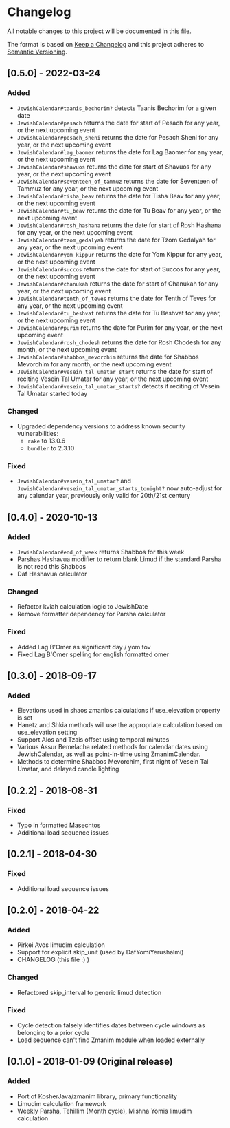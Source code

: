 # Changelog
All notable changes to this project will be documented in this file.

The format is based on [Keep a Changelog](http://keepachangelog.com/en/1.0.0/)
and this project adheres to [Semantic Versioning](http://semver.org/spec/v2.0.0.html).

## [0.5.0] - 2022-03-24
### Added
- `JewishCalendar#taanis_bechorim?` detects Taanis Bechorim for a given date
- `JewishCalendar#pesach` returns the date for start of Pesach for any year, or the next upcoming event
- `JewishCalendar#pesach_sheni` returns the date for Pesach Sheni for any year, or the next upcoming event
- `JewishCalendar#lag_baomer` returns the date for Lag Baomer for any year, or the next upcoming event
- `JewishCalendar#shavuos` returns the date for start of Shavuos for any year, or the next upcoming event
- `JewishCalendar#seventeen_of_tammuz` returns the date for Seventeen of Tammuz for any year, or the next upcoming event
- `JewishCalendar#tisha_beav` returns the date for Tisha Beav for any year, or the next upcoming event
- `JewishCalendar#tu_beav` returns the date for Tu Beav for any year, or the next upcoming event
- `JewishCalendar#rosh_hashana` returns the date for start of Rosh Hashana for any year, or the next upcoming event
- `JewishCalendar#tzom_gedalyah` returns the date for Tzom Gedalyah for any year, or the next upcoming event
- `JewishCalendar#yom_kippur` returns the date for Yom Kippur for any year, or the next upcoming event
- `JewishCalendar#succos` returns the date for start of Succos for any year, or the next upcoming event
- `JewishCalendar#chanukah` returns the date for start of Chanukah for any year, or the next upcoming event
- `JewishCalendar#tenth_of_teves` returns the date for Tenth of Teves for any year, or the next upcoming event
- `JewishCalendar#tu_beshvat` returns the date for Tu Beshvat for any year, or the next upcoming event
- `JewishCalendar#purim` returns the date for Purim for any year, or the next upcoming event
- `JewishCalendar#rosh_chodesh` returns the date for Rosh Chodesh for any month, or the next upcoming event
- `JewishCalendar#shabbos_mevorchim` returns the date for Shabbos Mevorchim for any month, or the next upcoming event
- `JewishCalendar#vesein_tal_umatar_start` returns the date for start of reciting Vesein Tal Umatar for any year, or the next upcoming event
- `JewishCalendar#vesein_tal_umatar_starts?` detects if reciting of Vesein Tal Umatar started today
### Changed
- Upgraded dependency versions to address known security vulnerabilities:
  - `rake` to 13.0.6
  - `bundler` to 2.3.10 
### Fixed
- `JewishCalendar#vesein_tal_umatar?` and `JewishCalendar#vesein_tal_umatar_starts_tonight?` now auto-adjust for any calendar year, previously only valid for 20th/21st century

## [0.4.0] - 2020-10-13
### Added
- `JewishCalendar#end_of_week` returns Shabbos for this week
- Parshas Hashavua modifier to return blank Limud if the standard Parsha is not read this Shabbos
- Daf Hashavua calculator
### Changed
- Refactor kviah calculation logic to JewishDate
- Remove formatter dependency for Parsha calculator
### Fixed
- Added Lag B'Omer as significant day / yom tov
- Fixed Lag B'Omer spelling for english formatted omer

## [0.3.0] - 2018-09-17
### Added
- Elevations used in shaos zmanios calculations if use_elevation property is set
- Hanetz and Shkia methods will use the appropriate calculation based on use_elevation setting
- Support Alos and Tzais offset using temporal minutes
- Various Assur Bemelacha related methods for calendar dates using JewishCalendar, 
  as well as point-in-time using ZmanimCalendar.
- Methods to determine Shabbos Mevorchim, first night of Vesein Tal Umatar,
  and delayed candle lighting

## [0.2.2] - 2018-08-31
### Fixed
- Typo in formatted Masechtos
- Additional load sequence issues

## [0.2.1] - 2018-04-30
### Fixed
- Additional load sequence issues 

## [0.2.0] - 2018-04-22
### Added
- Pirkei Avos limudim calculation
- Support for explicit skip_unit (used by DafYomiYerushalmi)
- CHANGELOG (this file :) )
### Changed
- Refactored skip_interval to generic limud detection
### Fixed
- Cycle detection falsely identifies dates between cycle windows as belonging to a prior cycle
- Load sequence can't find Zmanim module when loaded externally

## [0.1.0] - 2018-01-09 (Original release)
### Added
- Port of KosherJava/zmanim library, primary functionality
- Limudim calculation framework
- Weekly Parsha, Tehillim (Month cycle), Mishna Yomis limudim calculation
